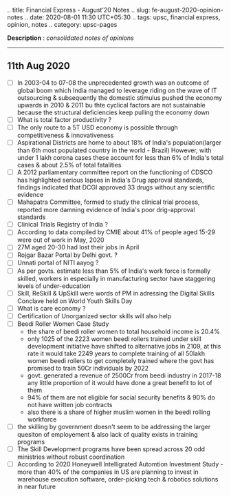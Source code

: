 .. title: Financial Express - August'20  Notes
.. slug: fe-august-2020-opinion-notes
.. date: 2020-08-01 11:30 UTC+05:30
.. tags: upsc, financial express, opinion, notes
.. category: upsc-pages

**Description** : *consolidated notes of opinions*

***
<!-- TEASER_END -->

## 11th Aug 2020
- [ ] In 2003-04 to 07-08 the unprecedented growth was an outcome of global boom which India managed to leverage riding on the wave of IT outsourcing & subsequently the domestic stimulus pushed the economy upwards in 2010 & 2011 bu thte cyclical factors are not sustainable because the structural deficiencies keep pulling the economy down
- [ ] What is total factor productivity ? 
- [ ] The only route to a 5T USD economy is possible through competitiveness & innovativeness
- [ ] Aspirational Districts are home to about 18% of India's population(larger than 6th most populated country in the world - Brazil) However, with under 1 lakh corona cases these account for less than 6% of India's total cases & about 2.5% of total fatalities
- [ ] A 2012 parliamentary committee report on the functioning of CDSCO has highlighted serious lapses in India's Drug approval standards, findings indicated that DCGI approved 33 drugs without any scientific evidence
- [ ] Mahapatra Committee, formed to study the clinical trial process, reported more damning evidence of India's poor drig-approval standards
- [ ] Clinical Trials Registry of India ? 
- [ ] According to data compiled by CMIE about 41% of people aged 15-29 were out of work in May, 2020
- [ ] 27M aged 20-30 had lost their jobs in April
- [ ] Rojgar Bazar Portal by Delhi govt. ? 
- [ ] Unnati portal of NITI aayog ? 
- [ ] As per govts. estimate less than 5% of India's work force is formally skilled, workers in especially in manufacturing sector have staggering levels of under-education 
- [ ] Skill, ReSkill & UpSkill were words of PM in adressing the Digital Skills Conclave held on World Youth Skills Day
- [ ] What is care economy ? 
- [ ] Certification of Unorganized sector skills will also help
- [ ] Beedi Roller Women Case Study
  - the share of beedi roller women to total household income is 20.4%
  - only 1025 of the 2223 women beedi rollers trained under skill development initiative have shifted to alternative jobs in 2109, at this rate it would take 2249 years to complete training of all 50lakh women beedi rollers to get completely trained where the govt has promised to train 50Cr individuals by 2022
  - govt. generated a revenue of 2500Cr from beedi industry in 2017-18 any little proportion of it would have done a great benefit to lot of them 
  - 94% of them are not eligible for social security benefits & 90% do not have written job contracts
  - also there is a share of higher muslim women in the beedi rolling workforce
- [ ] the skilling by government doesn't seem to be addressing the larger quesiton of employement & also lack of quality exists in training programs
- [ ] The Skill Development programs have been spread across 20 odd ministries without robust coordination
- [ ] According to 2020 Honeywell Intelligrated Automtion Investment Study - more than 40% of the companies in US are planning to invest in warehouse execution software, order-picking tech & robotics solutions in near future